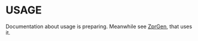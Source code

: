 # USAGE

Documentation about usage is preparing. Meanwhile see [ZprGen](https://github.com/fuchcz/zprgen), that uses it.